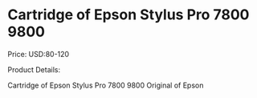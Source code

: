 # Cartridge of Epson Stylus Pro 7800 9800

Price: USD:80-120

Product Details:

Cartridge of Epson Stylus Pro 7800 9800
Original of Epson